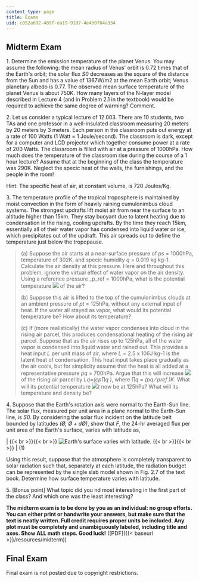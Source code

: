 ```yaml
---
content_type: page
title: Exams
uid: c052a692-489f-ea19-91d7-4e430f04a334
---
```


Midterm Exam
------------

1\. Determine the emission temperature of the planet Venus. You may assume the following: the mean radius of Venus' orbit is 0.72 times that of the Earth's orbit; the solar flux _S0_ decreases as the square of the distance from the Sun and has a value of 1367W/m2 at the mean Earth orbit; Venus planetary albedo is 0.77. The observed mean surface temperature of the planet Venus is about 750K. How many layers of the N-layer model described in Lecture 4 (and in Problem 2.1 in the textbook) would be required to achieve the same degree of warming? Comment.

2\. Let us consider a typical lecture of 12.003. There are 10 students, two TAs and one professor in a well-insulated classroom measuring 20 meters by 20 meters by 3 meters. Each person in the classroom puts out energy at a rate of 100 Watts (1 Watt = 1 Joule/second). The classroom is dark, except for a computer and LCD projector which together consume power at a rate of 200 Watts. The classroom is filled with air at a pressure of 1000hPa. How much does the temperature of the classroom rise during the course of a 1 hour lecture? Assume that at the beginning of the class the temperature was 290K. Neglect the specic heat of the walls, the furnishings, and the people in the room!

Hint: The specific heat of air, at constant volume, is 720 Joules/Kg.

3\. The temperature profile of the tropical troposphere is maintained by moist convection in the form of heavily raining cumulonimbus cloud systems. The strongest updrafts lift moist air from near the surface to an altitude higher than 15km. They stay buoyant due to latent heating due to condensation in the rising, cooling updrafts. By the time they reach 15km, essentially all of their water vapor has condensed into liquid water or ice, which precipitates out of the updraft. This air spreads out to define the temperature just below the tropopause.

> (a) Suppose the air starts at a near-surface pressure of _ps_ = 1000hPa, temperature of 302K, and specic humidity _q_ = 0.019 kg kg\-1. Calculate the air density at this pressure. Here and throughout this problem, ignore the virtual effect of water vapor on the air density. Using a reference pressure _p_ref = 1000hPa, what is the potential temperature ![](/courses/earth-atmospheric-and-planetary-sciences/12-003-atmosphere-ocean-and-climate-dynamics-fall-2008/exams/untitled2.jpg) of the air?
> 
> (b) Suppose this air is lifted to the top of the cumulonimbus clouds at an ambient pressure of _pt_ = 125hPa, without any external input of heat. If the water all stayed as vapor, what would its potential temperature be? How about its temperature?
> 
> (c) If (more realistically) the water vapor condenses into cloud in the rising air parcel, this produces condensational heating of the rising air parcel. Suppose that as the air rises up to 125hPa, all of the water vapor is condensed into liquid water and rained out. This provides a heat input _L_ per unit mass of air, where _L_ = 2.5 x 106J kg\-1 is the latent heat of condensation. This heat input takes place gradually as the air cools, but for simplicity assume that the heat is all added at a representative pressure _pq_ = 700hPa. Argue that this will increase ![](/courses/earth-atmospheric-and-planetary-sciences/12-003-atmosphere-ocean-and-climate-dynamics-fall-2008/exams/untitled2.jpg) of the rising air parcel by _Lq=(cp_∏_q )_, where ∏_q_ = _(pq ⁄ pref )K_. What will its potential temperature ![](/courses/earth-atmospheric-and-planetary-sciences/12-003-atmosphere-ocean-and-climate-dynamics-fall-2008/exams/untitled2.jpg)_t_ now be at 125hPa? What will its temperature and density be?

4\. Suppose that the Earth's rotation axis were normal to the Earth-Sun line. The solar flux, measured per unit area in a plane normal to the Earth-Sun line, is _S0_. By considering the solar flux incident on the latitude belt bounded by latitudes _(Ø, Ø + dØ)_, show that _F_, the 24-hr averaged flux per unit area of the Earth's surface, varies with latitude as,

|  {{< br >}}{{< br >}} ![Earth's surface varies with latitude.](/courses/earth-atmospheric-and-planetary-sciences/12-003-atmosphere-ocean-and-climate-dynamics-fall-2008/exams/untitled_10.jpg) {{< br >}}{{< br >}}  | (1) 

Using this result, suppose that the atmosphere is completely transparent to solar radiation such that, separately at each latitude, the radiation budget can be represented by the single slab model shown in Fig. 2.7 of the text book. Determine how surface temperature varies with latitude.

5\. \[Bonus point\] What topic did you nd most interesting in the first part of the class? And which one was the least interesting?

**The midterm exam is to be done by you as an individual: no group efforts. You can either print or handwrite your answers, but make sure that the text is neatly written. Full credit requires proper units be included. Any plot must be completely and unambiguously labeled, including title and axes. Show ALL math steps. Good luck!** ([PDF]({{< baseurl >}}/resources/midterm))

Final Exam
----------

Final exam is not posted due to copyright restrictions.